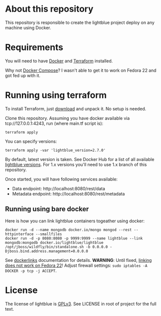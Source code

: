 # About this repository

This repository is responsible to create the lightblue project deploy on any machine using Docker.

# Requirements

You will need to have [Docker](https://www.docker.com/) and [Terraform](https://www.terraform.io/intro/index.html) installed.

Why not [Docker Compose](http://docs.docker.com/compose/)? I wasn't able to get it to work on Fedora 22 and got fed up with it.

# Running using terraform

To install Terraform, just [download](https://www.terraform.io/downloads.html) and unpack it. No setup is needed.

Clone this repository. Assuming you have docker available via tcp://127.0.0.1:4243, run (where main.tf script is):
```
terraform apply
```

You can specify versions:
```
terraform apply -var 'lightblue_version=2.7.0'
```
By default, latest version is taken. See Docker Hub for a list of all available [lightblue versions](https://hub.docker.com/r/lightblue/lightblue/tags/). For 1.x versions you'll need to use 1.x branch of this repository.

Once started, you will have following services available:

* Data endpoint: http://localhost:8080/rest/data
* Metadata endpoint: http://localhost:8080/rest/metadata

## Running using bare docker
Here is how you can link lightblue containers togeather using docker:
```
docker run -d --name mongodb docker.io/mongo mongod --rest --httpinterface --smallfiles
docker run -d -p 8080:8080 -p 9999:9999 --name lightblue --link mongodb:mongodb docker.io/lightblue/lightblue /opt/jboss/wildfly/bin/standalone.sh -b 0.0.0.0 -Djboss.bind.address.management=0.0.0.0
```

See [dockerlinks](https://docs.docker.com/userguide/dockerlinks/) documentation for details. **WARNING**: Until fixed, [linking does not work on Fedora 22](https://forums.docker.com/t/docker-update-on-fedora-22-can-not-link-containers/2484)! Adjust firewall settings: ```sudo iptables -A DOCKER -p tcp -j ACCEPT```.

# License

The license of lightblue is [GPLv3](https://www.gnu.org/licenses/gpl.html).  See LICENSE in root of project for the full text.
